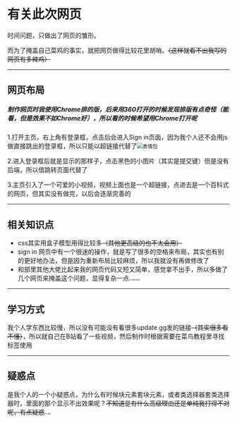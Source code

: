 # 有关此次网页

时间问题，只做出了网页的雏形。

而为了掩盖自己菜鸡的事实，就把网页做得比较花里胡哨。~~（这样就看不出我写的网页有多辣鸡）~~

***

## 网页布局

##### 制作网页时我使用Chrome排的版，后来用360打开的时候发现排版有点奇怪（能看，但是效果不如Chrome好），所以看的时候希望用Chrome打开呢

1.打开主页，右上角有登录框，点击后会进入Sign in页面，因为我个人还不会用js做直接跳出的登录框，所以只能以超链接代替了<img src="D:\Max\computer\小黄鸡表情包\小黄鸡.jpg" alt="表情包" style="zoom:80%;" />

2.进入登录框后就是显示的那样子，点击黑色的小图片（其实是提交键）但是没有后端，所以借跳转页面代替了

3.主页引入了一个可爱的小视频，视频上面也是一个超链接，点进去是一个百科式的网页，但其实没有做完，以后会逐渐完善的

***

## 相关知识点

* css其实用盒子模型用得比较多~~（其他更高级的也不太会用）~~
* sign in 网页中有一个很迷的操作，就是写了很多的空格来布局，其实也有别的更好地办法，但是因为重新布局比较麻烦，所以我就没有再做修改了
* 和部里其他大佬比起来我的网页代码又短又简单，感觉拿不出手，所以多做了几个网页来掩盖这个问题，显得复杂一点<img src="D:\Max\computer\小黄鸡表情包\小黄鸡2.jpg" alt="小黄鸡表情包" style="zoom: 25%;" />

***

## 学习方式

我个人学东西比较慢，所以没有可能没有看很多update gg发的链接~~（其实很多看不懂）~~，所以就自己在B站看了一些视频，然后制作时根据需要在菜鸟教程里寻找标签使用

***

## 疑惑点

是我个人的一个小疑惑点，为什么有时候块元素套块元素，或者类选择器套类选择器时，里面的那个显示不出效果呢？~~不知道是有什么高级理由还是单纯我打得不对呢，有点疑惑~~<img src="D:\Max\computer\小黄鸡表情包\小黄鸡3.jpg" alt="小黄鸡" style="zoom: 25%;" />